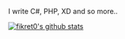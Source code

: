 I write C#, PHP, XD and so more..

[![fikret0's github stats](https://github-readme-stats.vercel.app/api?username=fikret0)](https://github.com/fikret0)
